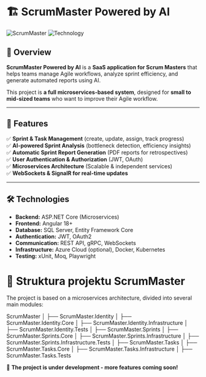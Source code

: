 # 🏗️ ScrumMaster Powered by AI

![ScrumMaster](https://img.shields.io/badge/Status-Development-blue?style=flat-square)
![Technology](https://img.shields.io/badge/Technology-.NET%20%20%7C%20Angular%20%7C%20SQL%20Server-purple?style=flat-square)

## 🚀 Overview
**ScrumMaster Powered by AI** is a **SaaS application for Scrum Masters** that helps teams manage Agile workflows, analyze sprint efficiency, and generate automated reports using AI.

This project is **a full microservices-based system**, designed for **small to mid-sized teams** who want to improve their Agile workflow.

---

## 📌 Features
✅ **Sprint & Task Management** (create, update, assign, track progress)  
✅ **AI-powered Sprint Analysis** (bottleneck detection, efficiency insights)  
✅ **Automatic Sprint Report Generation** (PDF reports for retrospectives)  
✅ **User Authentication & Authorization** (JWT, OAuth)  
✅ **Microservices Architecture** (Scalable & independent services)  
✅ **WebSockets & SignalR for real-time updates**  

---

## 🛠️ Technologies
- **Backend:** ASP.NET Core (Microservices)  
- **Frontend:** Angular 18+  
- **Database:** SQL Server, Entity Framework Core  
- **Authentication:** JWT, OAuth2  
- **Communication:** REST API, gRPC, WebSockets  
- **Infrastructure:** Azure Cloud (optional), Docker, Kubernetes  
- **Testing:** xUnit, Moq, Playwright

# 📌 Struktura projektu ScrumMaster

The project is based on a microservices architecture, divided into several main modules:

ScrumMaster
│
├── ScrumMaster.Identity
│   ├── ScrumMaster.Identity.Core
│   ├── ScrumMaster.Identity.Infrastructure
│   ├── ScrumMaster.Identity.Tests
│
├── ScrumMaster.Sprints
│   ├── ScrumMaster.Sprints.Core
│   ├── ScrumMaster.Sprints.Infrastructure
│   ├── ScrumMaster.Sprints.Infrastructure.Tests
│
├── ScrumMaster.Tasks
│   ├── ScrumMaster.Tasks.Core
│   ├── ScrumMaster.Tasks.Infrastructure
│   ├── ScrumMaster.Tasks.Tests

📌 **The project is under development - more features coming soon!**

